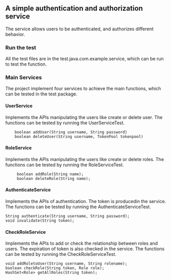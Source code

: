 ## A simple authentication and authorization service

The service allows users to be authenticated, and authorizes different behavior.

### Run the test

All the test files are in the test.java.com.example.service, which can be run to test the function.

### Main Services
The project implement four services to achieve the main functions, which can be tested in the test package.
#### UserService
Implements the APIs manipulating the users like create or delete user. The functions can be tested by running the UserServiceTest.

        boolean addUser(String username, String password)
        boolean deleteUser(String username, TokenPool tokenpool)
#### RoleService
Implements the APIs manipulating the users like create or delete roles. The functions can be tested by running the RoleServiceTest.

         boolean addRole(String name);
         boolean deleteRole(String name);

#### AuthenticateService
Implements the APIs of authentication. The token is producedin the service. The functions can be tested by running the AuthenticateServiceTest.

    String authenticate(String username, String password);
    void invalidate(String token);

#### CheckRoleService
Implements the APIs to add or check the relationship between roles and users. The expiration of token is also checked in the service. The functions can be tested by running the CheckRoleServiceTest.

    void addRoletoUser(String username, String rolename);
    boolean checkRole(String token, Role role);
    HashSet<Role> getAllRoles(String token);


